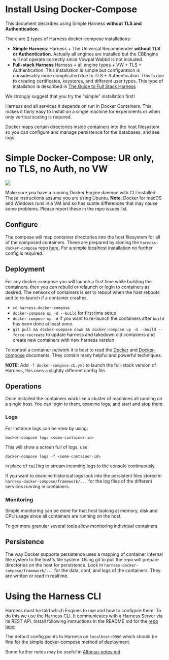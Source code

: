 # Install Using Docker-Compose

This document describes using Simple Harness **without TLS and Authentication**.

There are 2 types of Harness docker-compose installations:

 - **Simple Harness**: Harness + The Universal Recommender **without TLS or Authentication**. Actually all engines are installed but the CBEngine will not operate correctly since Vowpal Wabbit is not included.
 - **Full-stack Harness** Harness + all engine types + VW + TLS + Authentication. This installation is simple but configuration is considerably more complicated due to TLS + Authentication. This is due to creating certificates, keystores, and different user types. This type of installation is described in [The Guide to Full Stack Harness](full_stack_docker_compose.md)

We strongly suggest that you try the "simple" installation first!

Harness and all services it depends on run in Docker Containers. This makes it fairly easy to install on a single machine for experiments or when only vertical scaling is required.

Docker maps certain directories inside containers into the host filesystem so you can configure and manage persistence for the databases, and see logs.

# Simple Docker-Compose: UR only, no TLS, no Auth, no VW

![](https://docs.google.com/drawings/d/e/2PACX-1vRja3fTemDMe_0AA8DMMX5fkU-TrI9uTKXJYQJY2-WMyspTjdRVdGGwtcD_wpgvCmh4snFblZC7dhdr/pub?w=1193&h=758)

Make sure you have a running Docker Engine daemon with CLI installed. These instructions assume you are using Ubuntu. **Note**: Docker for macOS and Windows runs in a VM and so has subtle differences that may cause some problems. Please report these in the repo issues list.

## Configure

The compose will map container directories into the host filesystem for all of the composed containers. These are prepared by cloning the `harness-docker-compose` repo [here](https://github.com/actionml/harness-docker-compose). For a simple localhost installation no further config is required.

## Deployment

For any docker-compose you will launch a first time while building the containers, then you can rebuild or relaunch or login to containers as desired. The network of containers is set to reboot when the host reboots and to re-launch if a container crashes.

 - `cd harness-docker-compose`
 - `docker-compose up -d --build` for first time setup
 - `docker-compose up -d` if you want to re-launch the containers after `build` has been done at least once.
 - `git pull && docker-compose down && docker-compose up -d --build --force-recreate` to update harness and takedown old containers and create new containers with new harness version

To control a container network it is best to read the [Docker](https://docs.docker.com/) and [Docker-compose](https://docs.docker.com/compose/overview/) documents. They contain many helpful and powerful techniques. 

**NOTE**: Add `-f docker-compose-cb.yml` to launch the full-stack version of Harness, this uses a slightly different config file.

## Operations

Once installed the containers work like a cluster of machines all running on a single host. You can login to them, examine logs, and start and stop them.

### Logs

For instance logs can be view by using:

    docker-compose logs <some-container-id>
    
This will show a screen full of logs, use

    docker-compose logs -f <some-container-id>
    
in place of `tail`ing to stream incoming logs to the console continuously.

If you want to examine historical logs look into the persistent files stored in `harness-docker-compose/framework/...` for the log files of the different services running in containers. 

### Monitoring
   
Simple monitoring can be done for that host looking at memory, disk and CPU usage since all containers are running on the host.

To get more granular several tools allow monitoring individual containers.

## Persistence

The way Docker supports persistence uses a mapping of container internal file system to the host's file system. Using git to pull the repo will prepare directories on the host for persistence. Look in `harness-docker-compose/framework/...` for the data, conf, and logs of the containers. They are written or read in realtime.

# Using the Harness CLI

Harness must be told which Engines to use and how to configure them. To do this we use the Harness CLI. It communicates with a Harness Server via its REST API. Install following instructions in the README.md for the [repo here](https://github.com/actionml/harness-cli)

The default config points to Harness on `localhost:9090` which should be fine for the simple docker-compose method of deployment. 


Some further notes may be useful in [Alfonso-notes.md](Alfonso-notes.md)